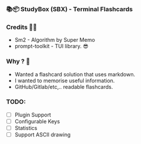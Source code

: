 ### 📚📦 StudyBox (SBX) - Terminal Flashcards

### Credits 🙇‍♂️
* Sm2 - Algorithm by Super Memo
* prompt-toolkit - TUI library. 😎

### Why ? 🤔
* Wanted a flashcard solution that uses markdown.
* I wanted to memorise useful information.
* GitHub/Gitlab/etc,.. readable flashcards.

### TODO:
* [ ] Plugin Support
* [ ] Configurable Keys
* [ ] Statistics
* [ ] Support ASCII drawing